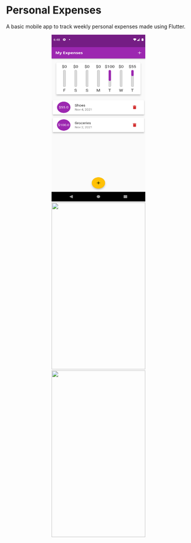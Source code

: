 # Personal Expenses
A basic mobile app to track weekly personal expenses made using Flutter.

<p align="center">
  <img src="/screenshots/1.png" width="256" height="455">
  <img src="2.png" width="256" height="455">
  <img src="3.png" width="256" height="455">
</p>


